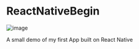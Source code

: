 # ReactNativeBegin

![image](https://user-images.githubusercontent.com/59731205/125837738-d133e889-fbc1-4fdf-aab7-465dc0faa2be.png)

 A small demo of my first App built on React Native
